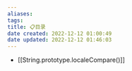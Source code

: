 ```yaml
---
aliases: 
tags: 
title: 📋目录
date created: 2022-12-12 01:00:49
date updated: 2022-12-12 01:46:03
---
```

- [[String.prototype.localeCompare()]]
